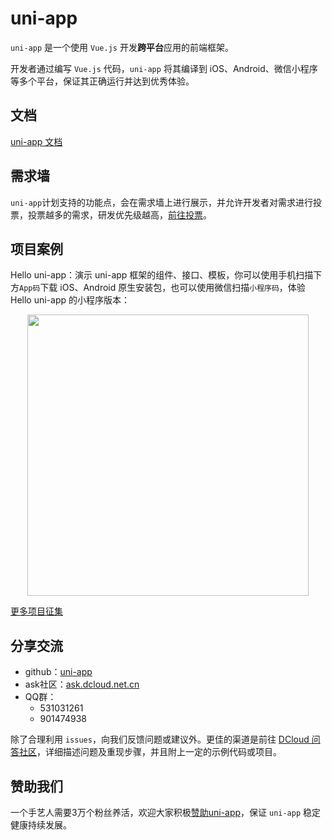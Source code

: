 # uni-app
`uni-app` 是一个使用 `Vue.js` 开发**跨平台**应用的前端框架。

开发者通过编写 `Vue.js` 代码，`uni-app` 将其编译到 iOS、Android、微信小程序等多个平台，保证其正确运行并达到优秀体验。

## 文档

[uni-app 文档](https://uniapp.dcloud.io)

## 需求墙

`uni-app`计划支持的功能点，会在需求墙上进行展示，并允许开发者对需求进行投票，投票越多的需求，研发优先级越高，[前往投票](https://dev.dcloud.net.cn/wish/)。

## 项目案例

Hello uni-app：演示 uni-app 框架的组件、接口、模板，你可以使用手机扫描下方`App码`下载 iOS、Android 原生安装包，也可以使用微信扫描`小程序码`，体验 Hello uni-app 的小程序版本：

<p align="center">
	<img src="https://img-cdn-qiniu.dcloud.net.cn/img/ipe.png" width="450"/>
</p>

[更多项目征集](https://github.com/dcloudio/uni-app/issues/6)

## 分享交流

- github：[uni-app](https://github.com/dcloudio/uni-app)
- ask社区：[ask.dcloud.net.cn](http://ask.dcloud.net.cn/explore/category-12)
- QQ群：
  - 531031261
  - 901474938

除了合理利用 `issues`，向我们反馈问题或建议外。更佳的渠道是前往 [DCloud 问答社区](https://ask.dcloud.net.cn/explore/)，详细描述问题及重现步骤，并且附上一定的示例代码或项目。

## 赞助我们

一个手艺人需要3万个粉丝养活，欢迎大家积极[赞助uni-app](http://dev.dcloud.net.cn/sponsor/?channel=uniapp)，保证 `uni-app` 稳定健康持续发展。
